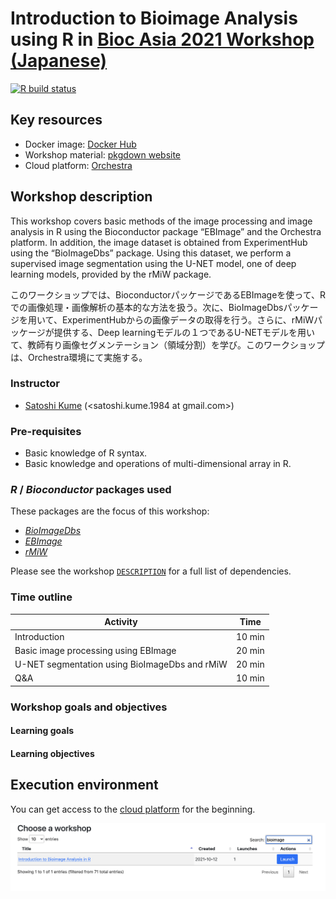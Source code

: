 # Introduction to Bioimage Analysis using R in [Bioc Asia 2021 Workshop (Japanese)](https://biocasia2021.bioconductor.org/workshops/)

[![R build
status](https://github.com/kumeS/biocasia2021-workshop-ja-image/.github/workflows/basic_checks.yaml/badge.svg)](https://github.com/kumeS/biocasia2021-workshop-ja-image/actions)

## Key resources

-   Docker image: [Docker
    Hub](https://hub.docker.com/repository/docker/skume/biocasia2021-workshop-ja-image)
-   Workshop material: [pkgdown
    website](https://kumes.github.io/biocasia2021-workshop-ja-image/)
-   Cloud platform: [Orchestra](http://app.orchestra.cancerdatasci.org/1)

## Workshop description

This workshop covers basic methods of the image processing and image analysis in R using the Bioconductor package “EBImage” and the Orchestra platform. In addition, the image dataset is obtained from ExperimentHub using the “BioImageDbs” package. Using this dataset, we perform a supervised image segmentation using the U-NET model, one of deep learning models, provided by the rMiW package.

このワークショップでは、BioconductorパッケージであるEBImageを使って、Rでの画像処理・画像解析の基本的な方法を扱う。次に、BioImageDbsパッケージを用いて、ExperimentHubからの画像データの取得を行う。さらに、rMiWパッケージが提供する、Deep learningモデルの１つであるU-NETモデルを用いて、教師有り画像セグメンテーション（領域分割）を学び。このワークショップは、Orchestra環境にて実施する。

### Instructor

-   [Satoshi Kume]() (<satoshi.kume.1984 at gmail.com>)

### Pre-requisites

- Basic knowledge of R syntax.
- Basic knowledge and operations of multi-dimensional array in R.

### *R* / *Bioconductor* packages used

These packages are the focus of this workshop:

-   *[BioImageDbs](https://bioconductor.org/packages/release/data/experiment/html/BioImageDbs.html)*
-   *[EBImage](https://bioconductor.org/packages/release/bioc/html/EBImage.html)*
-   *[rMiW](https://github.com/kumeS/rMiW)*

Please see the workshop
[`DESCRIPTION`](https://github.com/kumeS/biocasia2021-workshop-ja-image/blob/master/DESCRIPTION)
for a full list of dependencies.

### Time outline

| Activity                                       | Time   |
|------------------------------------------------|--------|
| Introduction                                   | 10 min  |
| Basic image processing using EBImage           | 20 min |
| U-NET segmentation using BioImageDbs and rMiW  | 20 min  |
| Q&A                                            | 10 min |

### Workshop goals and objectives

#### Learning goals



#### Learning objectives



## Execution environment

You can get access to the [cloud platform](http://app.orchestra.cancerdatasci.org/1) for the beginning.


![cloud](inst/images/pic.png)
